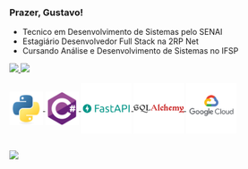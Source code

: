 ### Prazer, Gustavo!

- Tecnico em Desenvolvimento de Sistemas pelo SENAI
- Estagiário Desenvolvedor Full Stack na 2RP Net
- Cursando Análise e Desenvolvimento de Sistemas no IFSP

<div>
  <a href="https://github.com/Miguel-Gu">
  <img height="180em" src="https://github-readme-stats.vercel.app/api?username=Miguel-Gu&show_icons=true&theme=Dark&include_all_commits=true&count_private=true"/>
  <img height="180em" src="https://github-readme-stats.vercel.app/api/top-langs/?username=Miguel-Gu&layout=compact&langs_count=6&theme=Dark"/>
</div>

<div style="display: inline_block"><br>
  <img align="center" alt="Gustavo-Python" height="60" width="60" src="https://raw.githubusercontent.com/devicons/devicon/master/icons/python/python-original.svg">
  <img align="center" alt="Gustavo-Csharp" height="60" width="60" src="https://raw.githubusercontent.com/devicons/devicon/master/icons/csharp/csharp-original.svg">
  <img align="center" alt="Gustavo-FastAPI" height="90" width="90" src="https://raw.githubusercontent.com/devicons/devicon/master/icons/fastapi/fastapi-original-wordmark.svg">
  <img align="center" alt="Gustavo-SQLAlchemy" height="90" width="90" src="https://raw.githubusercontent.com/devicons/devicon/master/icons/sqlalchemy/sqlalchemy-original-wordmark.svg">
  <img align="center" alt="Gustavo-GoogleCloud" height="90" width="90" src="https://raw.githubusercontent.com/devicons/devicon/master/icons/googlecloud/googlecloud-original-wordmark.svg">
</div>
  
  ##
  
<div>  
  <a href="https://www.linkedin.com/in/gustavo-miguel-silva-677864207/" target="_blank">
    <img src="https://img.shields.io/badge/-LinkedIn-%230077B5?style=for-the-badge&logo=linkedin&logoColor=white" target="_blank">
  </a>
</div>
